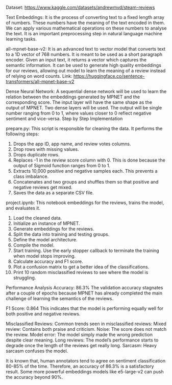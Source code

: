Dataset: https://www.kaggle.com/datasets/andrewmvd/steam-reviews 

Text Embeddings: 
It is the process of converting text to a fixed length array of numbers. These numbers have 
the meaning of the text encoded in them. We can apply various mathematical operations on 
these numbers to analyse the text. It is an important preprocessing step in natural language 
machine learning tasks. 

all-mpnet-base-v2: 
It is an advanced text to vector model that converts text to a 1D vector of 768 numbers. It is 
meant to be used as a short paragraph encoder. Given an input text, it returns a vector which 
captures the semantic information. It can be used to generate high quality embeddings for our 
reviews, allowing out model to learn the meaning of a review instead of relying on word 
counts. 
Link: https://huggingface.co/sentence-transformers/all-mpnet-base-v2 

Dense Neural Network: 
A sequential dense network will be used to learn the relation between the embeddings 
generated by MPNET and the corresponding score. The input layer will have the same shape 
as the output of MPNET. Two dense layers will be used. The output will be single number 
ranging from 0 to 1, where values closer to 0 reflect negative sentiment and vice-versa. 
Step by Step Implementation 

prepare.py: 
This script is responsible for cleaning the data. It performs the following steps: 
1. Drops the app ID, app name, and review votes columns. 
2. Drop rows with missing values. 
3. Drops duplicate rows. 
4. Replaces -1 in the review score column with 0. This is done because the output of 
Sigmoid function ranges from 0 to 1. 
5. Extracts 10,000 positive and negative samples each. This prevents a class imbalance. 
6. Concatenates and two groups and shuffles them so that positive and negative reviews 
get mixed.  
7. Saves the data as a separate CSV file.

project.ipynb: 
This notebook embeddings for the reviews, trains the model, and evaluates it. 
1. Load the cleaned data. 
2. Initialize an instance of MPNET. 
3. Generate embeddings for the reviews. 
4. Split the data into training and testing groups. 
5. Define the model architecture. 
6. Compile the model. 
7. Start training. Use the early stopper callback to terminate the training when model 
stops improving. 
8. Calculate accuracy and F1 score. 
9. Plot a confusion matrix to get a better idea of the classifications. 
10. Print 10 random misclassified reviews to see where the model is struggling.
    
Performance Analysis 
Accuracy: 86.3% 
The validation accuracy stagnates after a couple of epochs because MPNET has already 
completed the main challenge of learning the semantics of the reviews.  

F1 Score: 0.864 
This indicates that the model is performing equally well for both positive and negative 
reviews. 

Misclassified Reviews: 
Common trends seen in misclassified reviews: 
Mixed review: Contains both praise and criticism. 
Noise: The score does not match the review. 
Model error: The model simply made the wrong prediction despite clear meaning. 
Long reviews: The model’s performance starts to degrade once the length of the 
reviews get really long. 
Sarcasm: Heavy sarcasm confuses the model. 

It is known that, human annotators tend to agree on sentiment classification 80-85% of the 
time. Therefore, an accuracy of 86.3% is a satisfactory result. Some more powerful 
embeddings models like e5-large-v2 can push the accuracy beyond 90%.  
